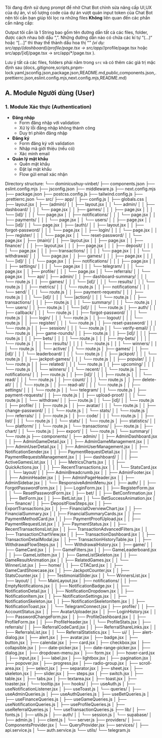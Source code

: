 Tôi đang định sử dụng prompt để nhờ Chat Bot chỉnh sửa nâng cấp UI,UX của dự án, vì số lượng code của dự án vượt quán input token của Chat Bot nên tôi cần bạn giúp tôi lọc ra những files **Không** liên quan đến các phần cần nâng cấp:

Output tôi cần là 1 String bao gồm tên đường dẫn tất cả các files, folder, được cách nhau bởi dấu “,”. Những đường dẫn nào có chứa các kí tự “(...)“ hoặc “[...]” thì thay thế thành dấu hoa thị “*” (ví dụ: src/app/(dashboard)/profile/page.tsx -> src/app/*/profile/page.tsx hoặc src/app/[id]/page.tsx -> src/app/*/page.tsx ).

Lưu ý tất cả các files, folders phải nằm trong `src` và có thêm các giá trị mặc định sau (docs,.gitignore,scripts,pnpm-lock.yaml,jsconfig.json,package.json,README.md,public,components.json,.prettierrc.json,eslint.config.mjs,next.config.mjs,README.md)

## A. Module Người dùng (User)

### 1. Module Xác thực (Authentication)
- **Đăng nhập**
  - Form đăng nhập với validation
  - Xử lý lỗi đăng nhập không thành công
  - Duy trì phiên đăng nhập
- **Đăng ký**
  - Form đăng ký với validation
  - Nhập mã giới thiệu (nếu có)
  - Xác minh email
- **Quản lý mật khẩu**
  - Quên mật khẩu
  - Đặt lại mật khẩu
  - Flow gửi email xác nhận

Directory structure:
└── dominicushuy-vinbet/
    ├── components.json
    ├── eslint.config.mjs
    ├── jsconfig.json
    ├── middleware.js
    ├── next.config.mjs
    ├── package.json
    ├── postcss.config.js
    ├── tailwind.config.js
    ├── .prettierrc.json
    └── src/
        ├── app/
        │   ├── config.js
        │   ├── globals.css
        │   ├── layout.jsx
        │   ├── (admin)/
        │   │   ├── layout.jsx
        │   │   └── admin/
        │   │       ├── dashboard/
        │   │       │   └── page.jsx
        │   │       ├── games/
        │   │       │   ├── page.jsx
        │   │       │   └── [id]/
        │   │       │       └── page.jsx
        │   │       ├── notifications/
        │   │       │   └── page.jsx
        │   │       ├── payments/
        │   │       │   └── page.jsx
        │   │       └── users/
        │   │           ├── page.jsx
        │   │           └── [id]/
        │   │               └── page.jsx
        │   ├── (auth)/
        │   │   ├── layout.jsx
        │   │   ├── forgot-password/
        │   │   │   └── page.jsx
        │   │   ├── login/
        │   │   │   └── page.jsx
        │   │   ├── register/
        │   │   │   └── page.jsx
        │   │   └── reset-password/
        │   │       └── page.jsx
        │   ├── (main)/
        │   │   ├── layout.jsx
        │   │   ├── page.jsx
        │   │   ├── finance/
        │   │   │   ├── layout.jsx
        │   │   │   ├── page.jsx
        │   │   │   ├── deposit/
        │   │   │   │   └── page.jsx
        │   │   │   ├── transactions/
        │   │   │   │   └── page.jsx
        │   │   │   └── withdrawal/
        │   │   │       └── page.jsx
        │   │   ├── games/
        │   │   │   ├── page.jsx
        │   │   │   └── [id]/
        │   │   │       └── page.jsx
        │   │   ├── notifications/
        │   │   │   ├── page.jsx
        │   │   │   ├── settings/
        │   │   │   │   └── page.jsx
        │   │   │   └── telegram/
        │   │   │       └── page.jsx
        │   │   ├── profile/
        │   │   │   └── page.jsx
        │   │   └── referrals/
        │   │       └── page.jsx
        │   └── api/
        │       ├── admin/
        │       │   ├── dashboard-summary/
        │       │   │   └── route.js
        │       │   ├── games/
        │       │   │   └── [id]/
        │       │   │       └── results/
        │       │   │           └── route.js
        │       │   ├── metrics/
        │       │   │   └── route.js
        │       │   ├── notifications/
        │       │   │   └── send/
        │       │   │       └── route.js
        │       │   ├── payment-requests/
        │       │   │   ├── route.js
        │       │   │   └── [id]/
        │       │   │       └── [action]/
        │       │   │           └── route.js
        │       │   ├── transactions/
        │       │   │   ├── route.js
        │       │   │   └── summary/
        │       │   │       └── route.js
        │       │   └── users/
        │       │       ├── route.js
        │       │       └── [id]/
        │       │           └── route.js
        │       ├── auth/
        │       │   ├── callback/
        │       │   │   └── route.js
        │       │   ├── forgot-password/
        │       │   │   └── route.js
        │       │   ├── login/
        │       │   │   └── route.js
        │       │   ├── logout/
        │       │   │   └── route.js
        │       │   ├── register/
        │       │   │   └── route.js
        │       │   ├── reset-password/
        │       │   │   └── route.js
        │       │   ├── session/
        │       │   │   └── route.js
        │       │   └── verify-email/
        │       │       └── route.js
        │       ├── game-rounds/
        │       │   ├── route.js
        │       │   ├── [id]/
        │       │   │   ├── route.js
        │       │   │   ├── bets/
        │       │   │   │   └── route.js
        │       │   │   ├── my-bets/
        │       │   │   │   └── route.js
        │       │   │   ├── results/
        │       │   │   │   └── route.js
        │       │   │   └── winners/
        │       │   │       └── route.js
        │       │   └── active/
        │       │       └── route.js
        │       ├── games/
        │       │   ├── [id]/
        │       │   │   └── leaderboard/
        │       │   │       └── route.js
        │       │   ├── jackpot/
        │       │   │   └── route.js
        │       │   ├── jackpot-games/
        │       │   │   └── route.js
        │       │   ├── popular/
        │       │   │   └── route.js
        │       │   ├── related/
        │       │   │   └── route.js
        │       │   ├── upcoming/
        │       │   │   └── route.js
        │       │   └── winners/
        │       │       └── recent/
        │       │           └── route.js
        │       ├── notifications/
        │       │   ├── route.js
        │       │   ├── [id]/
        │       │   │   ├── route.js
        │       │   │   └── read/
        │       │   │       └── route.js
        │       │   ├── count/
        │       │   │   └── route.js
        │       │   ├── delete-all/
        │       │   │   └── route.js
        │       │   ├── read-all/
        │       │   │   └── route.js
        │       │   ├── settings/
        │       │   │   └── route.js
        │       │   └── telegram/
        │       │       └── route.js
        │       ├── payment-requests/
        │       │   ├── route.js
        │       │   ├── upload-proof/
        │       │   │   └── route.js
        │       │   └── withdraw/
        │       │       ├── route.js
        │       │       └── [id]/
        │       │           └── route.js
        │       ├── profile/
        │       │   ├── route.js
        │       │   ├── avatar/
        │       │   │   └── route.js
        │       │   ├── change-password/
        │       │   │   └── route.js
        │       │   └── stats/
        │       │       └── route.js
        │       ├── referrals/
        │       │   ├── route.js
        │       │   ├── code/
        │       │   │   └── route.js
        │       │   ├── list/
        │       │   │   └── route.js
        │       │   └── stats/
        │       │       └── route.js
        │       ├── statistics/
        │       │   └── platform/
        │       │       └── route.js
        │       └── transactions/
        │           ├── route.js
        │           ├── chart/
        │           │   └── route.js
        │           ├── export/
        │           │   └── route.js
        │           └── summary/
        │               └── route.js
        ├── components/
        │   ├── admin/
        │   │   ├── AdminDashboard.jsx
        │   │   ├── AdminGameDetail.jsx
        │   │   ├── AdminGameManagement.jsx
        │   │   ├── AdminUserDetail.jsx
        │   │   ├── AdminUserManagement.jsx
        │   │   ├── NotificationSender.jsx
        │   │   ├── PaymentRequestDetail.jsx
        │   │   ├── PaymentRequestsManagement.jsx
        │   │   ├── dashboard/
        │   │   │   ├── ActiveGamesList.jsx
        │   │   │   ├── MetricsCharts.jsx
        │   │   │   ├── QuickActions.jsx
        │   │   │   ├── RecentTransactions.jsx
        │   │   │   └── StatsCard.jsx
        │   │   └── layout/
        │   │       ├── AdminBreadcrumb.jsx
        │   │       ├── AdminFooter.jsx
        │   │       ├── AdminHeader.jsx
        │   │       ├── AdminPageHeader.jsx
        │   │       ├── AdminSidebar.jsx
        │   │       └── ResponsiveAdminMenu.jsx
        │   ├── auth/
        │   │   ├── ForgotPasswordForm.jsx
        │   │   ├── LoginForm.jsx
        │   │   ├── RegisterForm.jsx
        │   │   └── ResetPasswordForm.jsx
        │   ├── bet/
        │   │   ├── BetConfirmation.jsx
        │   │   ├── BetForm.jsx
        │   │   ├── BetList.jsx
        │   │   └── BetSuccessAnimation.jsx
        │   ├── finance/
        │   │   ├── DepositFlowSteps.jsx
        │   │   ├── ExportTransactions.jsx
        │   │   ├── FinancialOverviewChart.jsx
        │   │   ├── FinancialSummary.jsx
        │   │   ├── FinancialSummaryCards.jsx
        │   │   ├── PaymentMethodCard.jsx
        │   │   ├── PaymentProofUpload.jsx
        │   │   ├── PaymentRequestList.jsx
        │   │   ├── PaymentStatus.jsx
        │   │   ├── RecentTransactionsList.jsx
        │   │   ├── TransactionAdvancedFilters.jsx
        │   │   ├── TransactionChartView.jsx
        │   │   ├── TransactionDashboard.jsx
        │   │   ├── TransactionDetailModal.jsx
        │   │   ├── TransactionHistoryTable.jsx
        │   │   ├── WithdrawalFlowSteps.jsx
        │   │   └── WithdrawalHistory.jsx
        │   ├── game/
        │   │   ├── GameCard.jsx
        │   │   ├── GameFilters.jsx
        │   │   ├── GameLeaderboard.jsx
        │   │   ├── GameListItem.jsx
        │   │   ├── GameListSkeleton.jsx
        │   │   ├── GameResultAnimation.jsx
        │   │   ├── RelatedGames.jsx
        │   │   └── WinnerList.jsx
        │   ├── home/
        │   │   ├── CTACard.jsx
        │   │   ├── GameCardShowcase.jsx
        │   │   ├── JackpotCounter.jsx
        │   │   ├── StatsCounter.jsx
        │   │   ├── TestimonialSlider.jsx
        │   │   └── WinnersList.jsx
        │   ├── layout/
        │   │   └── MainLayout.jsx
        │   ├── notifications/
        │   │   ├── EmptyNotifications.jsx
        │   │   ├── NotificationBadge.jsx
        │   │   ├── NotificationDetail.jsx
        │   │   ├── NotificationDropdown.jsx
        │   │   ├── NotificationItem.jsx
        │   │   ├── NotificationSettings.jsx
        │   │   ├── NotificationSkeleton.jsx
        │   │   ├── NotificationSkeletonItem.jsx
        │   │   ├── NotificationToast.jsx
        │   │   └── TelegramConnect.jsx
        │   ├── profile/
        │   │   ├── AccountStatus.jsx
        │   │   ├── AvatarUploader.jsx
        │   │   ├── LoginHistory.jsx
        │   │   ├── PasswordChangeForm.jsx
        │   │   ├── ProfileDashboard.jsx
        │   │   ├── ProfileForm.jsx
        │   │   ├── ProfileHeader.jsx
        │   │   └── ProfileStats.jsx
        │   ├── referrals/
        │   │   ├── ReferralCodeCard.jsx
        │   │   ├── ReferralShareLinks.jsx
        │   │   ├── ReferralsList.jsx
        │   │   └── ReferralStatistics.jsx
        │   └── ui/
        │       ├── alert-dialog.jsx
        │       ├── alert.jsx
        │       ├── avatar.jsx
        │       ├── badge.jsx
        │       ├── button.jsx
        │       ├── calendar.jsx
        │       ├── card.jsx
        │       ├── checkbox.jsx
        │       ├── collapsible.jsx
        │       ├── date-picker.jsx
        │       ├── date-range-picker.jsx
        │       ├── dialog.jsx
        │       ├── dropdown-menu.jsx
        │       ├── form.jsx
        │       ├── hover-card.jsx
        │       ├── input.jsx
        │       ├── label.jsx
        │       ├── lightbox.jsx
        │       ├── pagination.jsx
        │       ├── popover.jsx
        │       ├── progress.jsx
        │       ├── radio-group.jsx
        │       ├── scroll-area.jsx
        │       ├── select.jsx
        │       ├── separator.jsx
        │       ├── sheet.jsx
        │       ├── skeleton.jsx
        │       ├── slider.jsx
        │       ├── steps.jsx
        │       ├── switch.jsx
        │       ├── table.jsx
        │       ├── tabs.jsx
        │       ├── textarea.jsx
        │       ├── toast.jsx
        │       ├── toaster.jsx
        │       └── tooltip.jsx
        ├── hooks/
        │   ├── useAuth.js
        │   ├── useNotificationListener.jsx
        │   ├── useToast.js
        │   └── queries/
        │       ├── useAdminQueries.js
        │       ├── useAuthQueries.js
        │       ├── useBetQueries.js
        │       ├── useFinanceQueries.js
        │       ├── useGameQueries.js
        │       ├── useNotificationQueries.js
        │       ├── useProfileQueries.js
        │       ├── useReferralQueries.js
        │       └── useTransactionQueries.js
        ├── lib/
        │   ├── fonts.js
        │   ├── utils.js
        │   ├── auth/
        │   │   └── session.js
        │   └── supabase/
        │       ├── admin.js
        │       ├── client.js
        │       └── server.js
        ├── providers/
        │   ├── ComponentsProvider.jsx
        │   └── QueryProvider.jsx
        ├── services/
        │   ├── api.service.js
        │   └── auth.service.js
        └── utils/
            └── telegram.js

